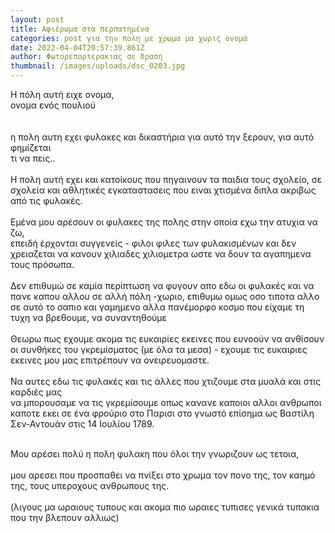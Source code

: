 ```yaml
---
layout: post
title: Αφιέρωμα στα περπατημένα
categories: post για την πολη με χρωμα μα χωρις ονομα
date: 2022-04-04T20:57:39.861Z
author: Φωτορεπορτερακιας σε δραση
thumbnail: /images/uploads/dsc_0203.jpg
---
```

Η πόλη αυτή ειχε ονομα, \
ονομα ενός πουλιού\
 \
\
η πολη αυτη εχει φυλακες και δικαστήρια για αυτό την ξερουν, για αυτό φημίζεται\
τι να πεις..\
\
Η πολη αυτή εχει και κατοίκους που πηγαινουν τα παιδια τους σχολείο, σε σχολεία και αθλητικές εγκαταστασεις που ειναι χτισμένα διπλα ακριβως από τις φυλακές.\
\
Εμένα μου αρέσουν οι φυλακες της πολης στην οποία εχω την ατυχια να ζω, \
επειδή έρχονται συγγενείς - φιλοι φιλες των φυλακισμένων και δεν χρειαζεται να κανουν χιλιαδες χιλιομετρα ωστε να δουν τα αγαπημενα τους πρόσωπα.\
\
Δεν επιθυμώ σε καμία περίπτωση να φυγουν απο εδω οι φυλακές και να πανε καπου αλλου σε αλλή πόλη -χωριο, επιθυμω ομως οσο τιποτα αλλο σε αυτό το σαπιο και γαμημενο αλλα πανέμορφο κοσμο που είχαμε τη τυχη να βρεθουμε, να συναντηθούμε \
\
Θεωρω πως εχουμε ακομα τις ευκαιρίες εκεινες που ευνοούν να ανθίσουν οι συνθήκες του γκρεμίσματος (με όλα τα μεσα) - εχουμε τις ευκαιριες εκεινες μου μας επιτρέπουν να ονειρευομαστε.\
 \
Να αυτες εδω τις φυλακές και τις άλλες που χτιζουμε στα μυαλά και στις καρδιές μας\
να μπορουσαμε να τις γκρεμίσουμε οπως κανανε καποιοι αλλοι ανθρωποι καποτε εκει σε ένα φρούριο στο [](https://el.wikipedia.org/wiki/%CE%A0%CE%B1%CF%81%CE%AF%CF%83%CE%B9 "Παρίσι")Παρισι στο γνωστό επίσημα ως Βαστίλη Σεν-Αντουάν στις 14 Ιουλίου 1789.

\
Μου αρέσει πολύ η πολη φυλακη που όλοι την γνωριζουν ως τετοια,\
\
μου αρεσει που προσπαθει να πνίξει στο χρωμα τον πονο της, τον καημό της, τους υπεροχους ανθρωπους της.\
\
(λιγους μα ωραιους τυπους και ακομα πιο ωραιες τυπισες γενικά τυπακια που την βλεπουν αλλιως)